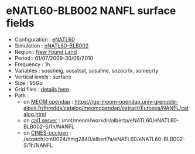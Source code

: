 # eNATL60-BLB002 NANFL surface fields

 - Configuration : [eNATL60](../simulations/eNATL60.md)
 - Simulation : [eNATL60-BLB002](../simulations/eNATL60-BLB002.md)
 - Region : [New Found Land ](../regions/NANFL.md)
 - Period : 01/07/2009-30/06/2010
 - Frequency : 1h
 - Variables : sossheig, sosstsst, sosaline, sozocrtx, somecrty
 - Vertical levels : surface
 - Size : 95Go
 - Grid files : [details here](NANFL60-grid-files.md)
 - Path : 
   - on [MEOM opendap](../platforms/opendap.md) : https://ige-meom-opendap.univ-grenoble-alpes.fr/thredds/catalog/meomopendap/extract/Eurosea/NANFL/catalog.html
   - on [cal1 server](../platforms/cal1.md) : /mnt/meom/workdir/alberta/eNATL60/eNATL60-BLB002-S/1h/NANFL
   - on [CINES-occigen](../platforms/occigen.md) : /scratch/cnt0024/hmg2840/albert7a/eNATL60/eNATL60-BLB002-S/1h/NANFL
